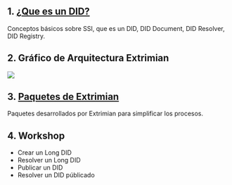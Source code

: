 
## 1. [¿Que es un DID?](what-is-did.md)
Conceptos básicos sobre SSI, que es un DID, DID Document, DID Resolver, DID Registry.

## 2. Gráfico de Arquitectura Extrimian
![](imgs/diagramas-id-CABA%20Arquitectura.jpg)

## 3. [Paquetes de Extrimian](extrimian-packages.md)
Paquetes desarrollados por Extrimian para simplificar los procesos.

## 4. Workshop
* Crear un Long DID
* Resolver un Long DID
* Publicar un DID
* Resolver un DID públicado
